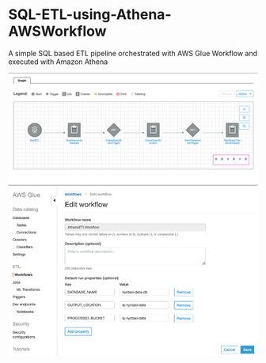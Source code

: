 # SQL-ETL-using-Athena-AWSWorkflow
A simple SQL based ETL pipeline orchestrated with AWS Glue Workflow and executed with Amazon Athena

![Solution Architecture](images/Workflow.png)
![Solution Architecture](images/Workflow-default-properties.png)
